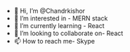 - 👋 Hi, I’m @Chandrkishor
- 👀 I’m interested in - MERN stack
- 🌱 I’m currently learning - React
- 💞️ I’m looking to collaborate on- React
- 📫 How to reach me- Skype
<!---
Chandrkishor/Chandrkishor is a ✨ special ✨ repository because its `README.md` (this file) appears on your GitHub profile.
You can click the Preview link to take a look at your changes.
--->
